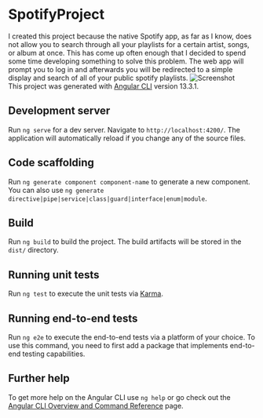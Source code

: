 # SpotifyProject
I created this project because the native Spotify app, as far as I know, does not allow you to search through all your playlists for a certain artist, songs, or album at once. 
This has come up often enough that I decided to spend some time developing something to solve this problem.
The web app will prompt you to log in and afterwards you will be redirected to a simple display and search of all of your public spotify playlists.
![Screenshot](https://user-images.githubusercontent.com/73153392/162533393-4bd2ff65-87ab-4c45-8932-cf1d9f820fe6.png)
</br>
This project was generated with [Angular CLI](https://github.com/angular/angular-cli) version 13.3.1.

## Development server

Run `ng serve` for a dev server. Navigate to `http://localhost:4200/`. The application will automatically reload if you change any of the source files.

## Code scaffolding

Run `ng generate component component-name` to generate a new component. You can also use `ng generate directive|pipe|service|class|guard|interface|enum|module`.

## Build

Run `ng build` to build the project. The build artifacts will be stored in the `dist/` directory.

## Running unit tests

Run `ng test` to execute the unit tests via [Karma](https://karma-runner.github.io).

## Running end-to-end tests

Run `ng e2e` to execute the end-to-end tests via a platform of your choice. To use this command, you need to first add a package that implements end-to-end testing capabilities.

## Further help

To get more help on the Angular CLI use `ng help` or go check out the [Angular CLI Overview and Command Reference](https://angular.io/cli) page.
